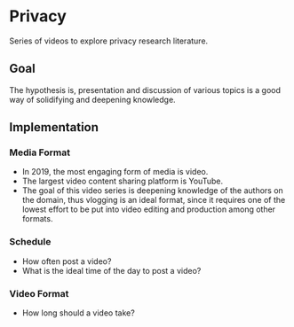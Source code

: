 # Privacy

Series of videos to explore privacy research literature.

## Goal

The hypothesis is, presentation and discussion of various topics is a good way of solidifying and deepening knowledge.

## Implementation

### Media Format

- In 2019, the most engaging form of media is video.
- The largest video content sharing platform is YouTube.
- The goal of this video series is deepening knowledge of the authors on the domain, thus vlogging is an ideal format, since it requires one of the lowest effort to be put into video editing and production among other formats.

### Schedule

- How often post a video?
- What is the ideal time of the day to post a video?

### Video Format

- How long should a video take?
